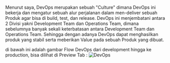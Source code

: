 Menurut saya, DevOps merupakan sebuah "Culture" dimana DevOps ini bekerja dan mengatur sebuah alur perjalanan dalam men-deliver sebuah 
Produk agar bisa di build, test, dan release. DevOps ini menjembatani antara 2 Divisi yakni Development Team dan Operations Team, 
dimana sebelumnya banyak sekali keterbatasan antara Development Team dan Operations Team. Sehingga dengan adanya DevOps dapat menghasilkan 
produk yang stabil serta meberikan Value pada sebuah Produk yang dibuat.

di bawah ini adalah gambar Flow DevOps dari development hingga ke production, bisa dilihat di Preview Tab : 
![DevOps](https://user-images.githubusercontent.com/20898999/99139011-b1b75080-2667-11eb-9016-8d1f3740feb7.PNG)
